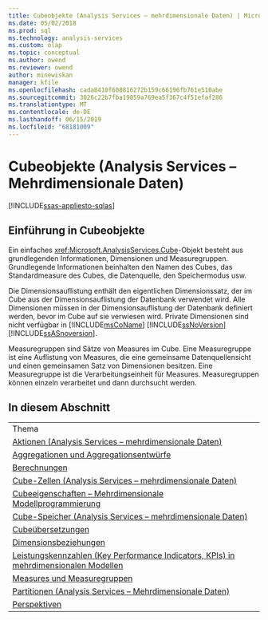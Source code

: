 ```yaml
---
title: Cubeobjekte (Analysis Services – mehrdimensionale Daten) | Microsoft-Dokumentation
ms.date: 05/02/2018
ms.prod: sql
ms.technology: analysis-services
ms.custom: olap
ms.topic: conceptual
ms.author: owend
ms.reviewer: owend
author: minewiskan
manager: kfile
ms.openlocfilehash: cada8410f608816272b159c66196fb761e510abe
ms.sourcegitcommit: 3026c22b7fba19059a769ea5f367c4f51efaf286
ms.translationtype: MT
ms.contentlocale: de-DE
ms.lasthandoff: 06/15/2019
ms.locfileid: "68181009"
---
```

# <a name="cube-objects-analysis-services---multidimensional-data"></a>Cubeobjekte (Analysis Services – Mehrdimensionale Daten)
[!INCLUDE[ssas-appliesto-sqlas](../../includes/ssas-appliesto-sqlas.md)]
    
## <a name="introducing-cube-objects"></a>Einführung in Cubeobjekte  
 Ein einfaches <xref:Microsoft.AnalysisServices.Cube>-Objekt besteht aus grundlegenden Informationen, Dimensionen und Measuregruppen. Grundlegende Informationen beinhalten den Namen des Cubes, das Standardmeasure des Cubes, die Datenquelle, den Speichermodus usw.  
  
 Die Dimensionsauflistung enthält den eigentlichen Dimensionssatz, der im Cube aus der Dimensionsauflistung der Datenbank verwendet wird. Alle Dimensionen müssen in der Dimensionsauflistung der Datenbank definiert werden, bevor im Cube auf sie verwiesen wird. Private Dimensionen sind nicht verfügbar in [!INCLUDE[msCoName](../../includes/msconame-md.md)] [!INCLUDE[ssNoVersion](../../includes/ssnoversion-md.md)] [!INCLUDE[ssASnoversion](../../includes/ssasnoversion-md.md)].  
  
 Measuregruppen sind Sätze von Measures im Cube. Eine Measuregruppe ist eine Auflistung von Measures, die eine gemeinsame Datenquellensicht und einen gemeinsamen Satz von Dimensionen besitzen. Eine Measuregruppe ist die Verarbeitungseinheit für Measures. Measuregruppen können einzeln verarbeitet und dann durchsucht werden.  
  
## <a name="in-this-section"></a>In diesem Abschnitt  
  
|||  
|-|-|  
|Thema||  
|[Aktionen &#40;Analysis Services – mehrdimensionale Daten&#41;](../../analysis-services/multidimensional-models/actions-analysis-services-multidimensional-data.md)||  
|[Aggregationen und Aggregationsentwürfe](../../analysis-services/multidimensional-models-olap-logical-cube-objects/aggregations-and-aggregation-designs.md)||  
|[Berechnungen](../../analysis-services/multidimensional-models-olap-logical-cube-objects/calculations.md)||  
|[Cube-Zellen &#40;Analysis Services – mehrdimensionale Daten&#41;](../../analysis-services/multidimensional-models-olap-logical-cube-objects/cube-cells-analysis-services-multidimensional-data.md)||  
|[Cubeeigenschaften – Mehrdimensionale Modellprogrammierung](../../analysis-services/multidimensional-models-olap-logical-cube-objects/cube-properties-multidimensional-model-programming.md)||  
|[Cube-Speicher &#40;Analysis Services – mehrdimensionale Daten&#41;](../../analysis-services/multidimensional-models-olap-logical-cube-objects/cube-storage-analysis-services-multidimensional-data.md)||  
|[Cubeübersetzungen](../../analysis-services/multidimensional-models-olap-logical-cube-objects/cube-translations.md)||  
|[Dimensionsbeziehungen](../../analysis-services/multidimensional-models-olap-logical-cube-objects/dimension-relationships.md)||  
|[Leistungskennzahlen &#40;Key Performance Indicators, KPIs&#41; in mehrdimensionalen Modellen](../../analysis-services/multidimensional-models/key-performance-indicators-kpis-in-multidimensional-models.md)||  
|[Measures und Measuregruppen](../../analysis-services/multidimensional-models/measures-and-measure-groups.md)||  
|[Partitionen &#40;Analysis Services – Mehrdimensionale Daten&#41;](../../analysis-services/multidimensional-models-olap-logical-cube-objects/partitions-analysis-services-multidimensional-data.md)||  
|[Perspektiven](../../analysis-services/multidimensional-models-olap-logical-cube-objects/perspectives.md)||  
  
  
